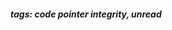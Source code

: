 <!-- Please prefix the notes with the date as in [22/12/2020] -->

##### tags: code pointer integrity, unread